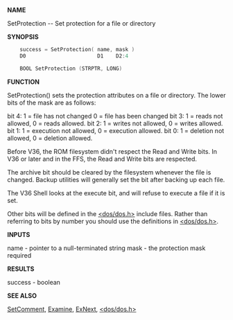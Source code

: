 
**NAME**

SetProtection -- Set protection for a file or directory

**SYNOPSIS**

```c
    success = SetProtection( name, mask )
    D0                       D1    D2:4

    BOOL SetProtection (STRPTR, LONG)

```
**FUNCTION**

SetProtection() sets the protection attributes on a file or
directory. The lower bits of the mask are as follows:

bit 4: 1 = file has not changed         0 = file has been changed
bit 3: 1 = reads not allowed,           0 = reads allowed.
bit 2: 1 = writes not allowed,          0 = writes allowed.
bit 1: 1 = execution not allowed,       0 = execution allowed.
bit 0: 1 = deletion not allowed,        0 = deletion allowed.

Before V36, the ROM filesystem didn't respect the Read and Write
bits.  In V36 or later and in the FFS, the Read and Write
bits are respected.

The archive bit should be cleared by the filesystem whenever the file
is changed.  Backup utilities will generally set the bit after
backing up each file.

The V36 Shell looks at the execute bit, and will refuse to execute
a file if it is set.

Other bits will be defined in the [&#060;dos/dos.h&#062;](_OOVX) include files.  Rather
than referring to bits by number you should use the definitions in
[&#060;dos/dos.h&#062;](_OOVX).

**INPUTS**

name - pointer to a null-terminated string
mask - the protection mask required

**RESULTS**

success - boolean

**SEE ALSO**

[SetComment](SetComment), [Examine](Examine), [ExNext](ExNext), [&#060;dos/dos.h&#062;](_OOVX)
